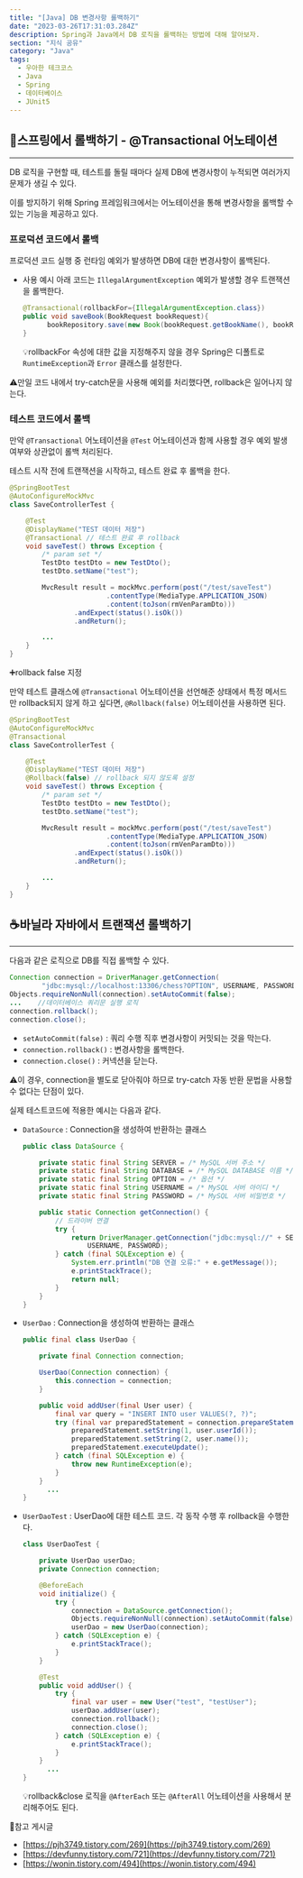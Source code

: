 ```yaml
---
title: "[Java] DB 변경사항 롤백하기"
date: "2023-03-26T17:31:03.284Z"
description: Spring과 Java에서 DB 로직을 롤백하는 방법에 대해 알아보자.
section: "지식 공유" 
category: "Java"
tags:
  - 우아한 테크코스
  - Java
  - Spring
  - 데이터베이스
  - JUnit5
---
```


## 🍃스프링에서 롤백하기 - @Transactional 어노테이션

---

DB 로직을 구현할 때, 테스트를 돌릴 때마다 실제 DB에 변경사항이 누적되면 여러가지 문제가 생길 수 있다.

이를 방지하기 위해 Spring 프레임워크에서는 어노테이션을 통해 변경사항을 롤백할 수 있는 기능을 제공하고 있다.

### 프로덕션 코드에서 롤백

프로덕션 코드 실행 중 런타임 예외가 발생하면 DB에 대한 변경사항이 롤백된다.

- 사용 예시
  아래 코드는 `IllegalArgumentException` 예외가 발생할 경우 트랜잭션을 롤백한다.
  ```java
  @Transactional(rollbackFor={IllegalArgumentException.class})
  public void saveBook(BookRequest bookRequest){
  		bookRepository.save(new Book(bookRequest.getBookName(), bookRequest.getBookAuthor(), bookRequest.getPrice()));
  }
  ```
  💡rollbackFor 속성에 대한 값을 지정해주지 않을 경우 Spring은 디폴트로 `RuntimeException`과 `Error` 클래스를 설정한다.

⚠️만일 코드 내에서 try-catch문을 사용해 예외를 처리했다면, rollback은 일어나지 않는다.

### 테스트 코드에서 롤백

만약 `@Transactional` 어노테이션을 `@Test` 어노테이션과 함께 사용할 경우 예외 발생 여부와 상관없이 롤백 처리된다.

테스트 시작 전에 트랜잭션을 시작하고, 테스트 완료 후 롤백을 한다.

```java
@SpringBootTest
@AutoConfigureMockMvc
class SaveControllerTest {

    @Test
    @DisplayName("TEST 데이터 저장")
    @Transactional // 테스트 완료 후 rollback
    void saveTest() throws Exception {
        /* param set */
        TestDto testDto = new TestDto();
        testDto.setName("test");

        MvcResult result = mockMvc.perform(post("/test/saveTest")
                        .contentType(MediaType.APPLICATION_JSON)
                        .content(toJson(rmVenParamDto)))
                .andExpect(status().isOk())
                .andReturn();

        ...
    }
}
```

➕rollback false 지정

만약 테스트 클래스에 `@Transactional` 어노테이션을 선언해준 상태에서 특정 메서드만 rollback되지 않게 하고 싶다면, `@Rollback(false)` 어노테이션을 사용하면 된다.

```java
@SpringBootTest
@AutoConfigureMockMvc
@Transactional
class SaveControllerTest {

    @Test
    @DisplayName("TEST 데이터 저장")
    @Rollback(false) // rollback 되지 않도록 설정
    void saveTest() throws Exception {
        /* param set */
        TestDto testDto = new TestDto();
        testDto.setName("test");

        MvcResult result = mockMvc.perform(post("/test/saveTest")
                        .contentType(MediaType.APPLICATION_JSON)
                        .content(toJson(rmVenParamDto)))
                .andExpect(status().isOk())
                .andReturn();

        ...
    }
}
```

## ☕바닐라 자바에서 트랜잭션 롤백하기

---

다음과 같은 로직으로 DB를 직접 롤백할 수 있다.

```java
Connection connection = DriverManager.getConnection(
		"jdbc:mysql://localhost:13306/chess?OPTION", USERNAME, PASSWORD);
Objects.requireNonNull(connection).setAutoCommit(false);
...    //데이터베이스 쿼리문 실행 로직
connection.rollback();
connection.close();
```

- `setAutoCommit(false)` : 쿼리 수행 직후 변경사항이 커밋되는 것을 막는다.
- `connection.rollback()` : 변경사항을 롤백한다.
- `connection.close()` : 커넥션을 닫는다.

⚠️이 경우, connection을 별도로 닫아줘야 하므로 try-catch 자동 반환 문법을 사용할 수 없다는 단점이 있다.

실제 테스트코드에 적용한 예시는 다음과 같다.

- `DataSource` : Connection을 생성하여 반환하는 클래스

  ```java
  public class DataSource {

      private static final String SERVER = /* MySQL 서버 주소 */
      private static final String DATABASE = /* MySQL DATABASE 이름 */
      private static final String OPTION = /* 옵션 */
      private static final String USERNAME = /* MySQL 서버 아이디 */
      private static final String PASSWORD = /* MySQL 서버 비밀번호 */

      public static Connection getConnection() {
          // 드라이버 연결
          try {
              return DriverManager.getConnection("jdbc:mysql://" + SERVER + "/" + DATABASE + OPTION,
                  USERNAME, PASSWORD);
          } catch (final SQLException e) {
              System.err.println("DB 연결 오류:" + e.getMessage());
              e.printStackTrace();
              return null;
          }
      }
  }
  ```

- `UserDao` : Connection을 생성하여 반환하는 클래스

  ```java
  public final class UserDao {

      private final Connection connection;

      UserDao(Connection connection) {
          this.connection = connection;
      }

      public void addUser(final User user) {
          final var query = "INSERT INTO user VALUES(?, ?)";
          try (final var preparedStatement = connection.prepareStatement(query)) {
              preparedStatement.setString(1, user.userId());
              preparedStatement.setString(2, user.name());
              preparedStatement.executeUpdate();
          } catch (final SQLException e) {
              throw new RuntimeException(e);
          }
      }
  		...
  }
  ```

- `UserDaoTest` : UserDao에 대한 테스트 코드. 각 동작 수행 후 rollback을 수행한다.

  ```java
  class UserDaoTest {

      private UserDao userDao;
      private Connection connection;

      @BeforeEach
      void initialize() {
          try {
              connection = DataSource.getConnection();
              Objects.requireNonNull(connection).setAutoCommit(false);
              userDao = new UserDao(connection);
          } catch (SQLException e) {
              e.printStackTrace();
          }
      }

      @Test
      public void addUser() {
          try {
              final var user = new User("test", "testUser");
              userDao.addUser(user);
              connection.rollback();
              connection.close();
          } catch (SQLException e) {
              e.printStackTrace();
          }
      }
  		...
  }
  ```

  💡rollback&close 로직을 `@AfterEach` 또는 `@AfterAll` 어노테이션을 사용해서 분리해주어도 된다.

<nav>

📎참고 게시글

- [https://pjh3749.tistory.com/269](https://pjh3749.tistory.com/269)
- [https://devfunny.tistory.com/721](https://devfunny.tistory.com/721)
- [https://wonin.tistory.com/494](https://wonin.tistory.com/494)

</nav>
